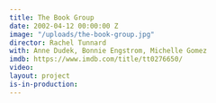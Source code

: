 ```yaml
---
title: The Book Group
date: 2002-04-12 00:00:00 Z
image: "/uploads/the-book-group.jpg"
director: Rachel Tunnard
with: Anne Dudek, Bonnie Engstrom, Michelle Gomez
imdb: https://www.imdb.com/title/tt0276650/
video: 
layout: project
is-in-production: 
---
```


